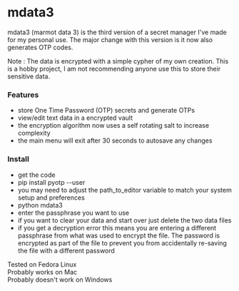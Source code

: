 # mdata3
mdata3 (marmot data 3) is the third version of a secret manager I've made for my personal use. The major change with this version is it now also generates OTP codes.

Note : The data is encrypted with a simple cypher of my own creation. This is a hobby project, I am not recommending anyone use this to store their sensitive data. 

### Features
- store One Time Password (OTP) secrets and generate OTPs 
- view/edit text data in a encrypted vault
- the encryption algorithm now uses a self rotating salt to increase complexity
- the main menu will exit after 30 seconds to autosave any changes


### Install
- get the code
- pip install pyotp --user
- you may need to adjust the path_to_editor variable to match your system setup and preferences
- python mdata3
- enter the passphrase you want to use
- if you want to clear your data and start over just delete the two data files
- if you get a decryption error this means you are entering a 
    different passphrase from what was used to encrypt the file. 
    The password is encrypted as part of the file to prevent you from 
    accidentally re-saving the file with a different password

Tested on Fedora Linux  
Probably works on Mac  
Probably doesn't work on Windows  